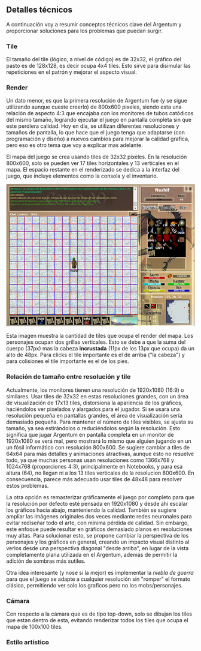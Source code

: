 ## Detalles técnicos

A continuación voy a resumir conceptos técnicos clave del Argentum y proporcionar soluciones para los problemas que
puedan surgir.

### Tile

El tamaño del tile (lógico, a nivel de código) es de 32x32, el gráfico del pasto es de 128x128, es decir ocupa 4x4
tiles. Esto sirve para disimular las repeticiones en el patrón y mejorar el aspecto visual.

### Render

Un dato menor, es que la primera resolución de Argentum fue (y se sigue utilizando aunque cueste creerlo) de 800x600
pixeles, siendo esta una relación de aspecto 4:3 que encajaba con los monitores de tubos catódicos del mismo tamaño,
logrando ejecutar el juego en pantalla completa sin que este perdiera calidad. Hoy en día, se utilizan diferentes
resoluciones y tamaños de pantalla, lo que hace que el juego tenga que adaptarse (con programación y diseño) a nuevos
cambios para mejorar la calidad grafica, pero eso es otro tema que voy a explicar mas adelante.

El mapa del juego se crea usando tiles de 32x32 píxeles. En la resolución 800x600, solo se pueden ver 17 tiles
horizontales y 13 verticales en el mapa. El espacio restante en el renderizado se dedica a la interfaz del juego,
que incluye elementos como la consola y el inventario.

![](render.png)

Esta imagen muestra la cantidad de tiles que ocupa el render del mapa. Los personajes ocupan dos grillas verticales.
Esto se debe a que la suma del cuerpo (37px) mas la cabeza **incrustada** (11px de los 13px que ocupa) da un alto de
48px. Para clicks el tile importante es el de arriba ("la cabeza") y para colisiones el tile importante es el de los
pies.

### Relación de tamaño entre resolución y tile

Actualmente, los monitores tienen una resolución de 1920x1080 (16:9) o similares. Usar tiles de 32x32 en estas
resoluciones grandes, con un área de visualización de 17x13 tiles, distorsiona la apariencia de los gráficos,
haciéndolos ver pixelados y alargados para el jugador. Si se usara una resolución pequeña en pantallas grandes, el área
de visualización sería demasiado pequeña. Para mantener el número de tiles visibles, se ajusta su tamaño, ya sea
estirándolos o reduciéndolos según la resolución. Esto significa que jugar Argentum en pantalla completa en un monitor
de 1920x1080 se verá mal, pero mostrará lo mismo que alguien jugando en un un fósil informático con resolución 800x600.
Se sugiere cambiar a tiles de 64x64 para más detalles y animaciones atractivas, aunque esto no resuelve todo, ya que
muchas personas usan resoluciones como 1366x768 y 1024x768 (proporciones 4:3), principalmente en Notebooks, y para esa
altura (64), no llegan ni a los 13 tiles verticales de la resolucion 800x600. En consecuencia, parece más adecuado usar
tiles de 48x48 para resolver estos problemas.

La otra opción es remasterizar gráficamente el juego por completo para que la resolución por defecto esté pensada en
1920x1080 y desde ahi escalar los gráficos hacia abajo, manteniendo la calidad. También se sugiere ampliar las imágenes
originales dos veces mediante redes neuronales para evitar rediseñar todo el arte, con mínima pérdida de calidad. Sin
embargo, este enfoque puede resultar en gráficos demasiado planos en resoluciones muy altas. Para solucionar esto, se
propone cambiar la perspectiva de los personajes y los gráficos en general, creando un impacto visual distinto al verlos
desde una perspectiva diagonal "desde arriba", en lugar de la vista completamente plana utilizada en el Argentum, además
de permitir la adición de sombras más sutiles.

Otra idea interesante (y nose si la mejor) es implementar la *niebla de guerra* para que el juego se adapte a cualquier
resolución sin "romper" el formato clásico, permitiendo ver solo los graficos pero no los mobs/personajes.

### Cámara

Con respecto a la cámara que es de tipo top-down, solo se dibujan los tiles que estan dentro de esta, evitando
renderizar todos los tiles que ocupa el mapa de 100x100 tiles.

### Estilo artístico
